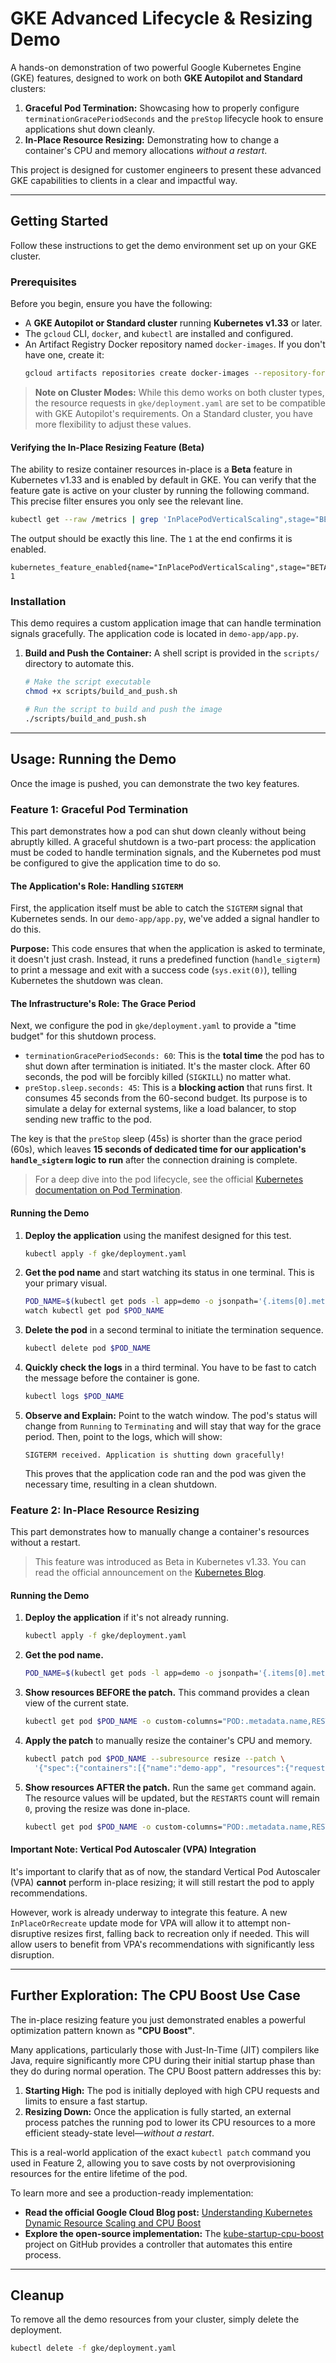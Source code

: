 # GKE Advanced Lifecycle & Resizing Demo

A hands-on demonstration of two powerful Google Kubernetes Engine (GKE) features, designed to work on both **GKE Autopilot and Standard** clusters:

1.  **Graceful Pod Termination:** Showcasing how to properly configure `terminationGracePeriodSeconds` and the `preStop` lifecycle hook to ensure applications shut down cleanly.
2.  **In-Place Resource Resizing:** Demonstrating how to change a container's CPU and memory allocations *without a restart*.

This project is designed for customer engineers to present these advanced GKE capabilities to clients in a clear and impactful way.

-----

## Getting Started

Follow these instructions to get the demo environment set up on your GKE cluster.

### Prerequisites

Before you begin, ensure you have the following:

  * A **GKE Autopilot or Standard cluster** running **Kubernetes v1.33** or later.
  * The `gcloud` CLI, `docker`, and `kubectl` are installed and configured.
  * An Artifact Registry Docker repository named `docker-images`. If you don't have one, create it:
    ```bash
    gcloud artifacts repositories create docker-images --repository-format=docker --location=us-central1
    ```

> **Note on Cluster Modes:** While this demo works on both cluster types, the resource requests in `gke/deployment.yaml` are set to be compatible with GKE Autopilot's requirements. On a Standard cluster, you have more flexibility to adjust these values.

#### Verifying the In-Place Resizing Feature (Beta)

The ability to resize container resources in-place is a **Beta** feature in Kubernetes v1.33 and is enabled by default in GKE. You can verify that the feature gate is active on your cluster by running the following command. This precise filter ensures you only see the relevant line.

```bash
kubectl get --raw /metrics | grep 'InPlacePodVerticalScaling",stage="BETA"'
```

The output should be exactly this line. The `1` at the end confirms it is enabled.

```
kubernetes_feature_enabled{name="InPlacePodVerticalScaling",stage="BETA"} 1
```

### Installation

This demo requires a custom application image that can handle termination signals gracefully. The application code is located in `demo-app/app.py`.

1.  **Build and Push the Container:** A shell script is provided in the `scripts/` directory to automate this.
    ```bash
    # Make the script executable
    chmod +x scripts/build_and_push.sh

    # Run the script to build and push the image
    ./scripts/build_and_push.sh
    ```

-----

## Usage: Running the Demo

Once the image is pushed, you can demonstrate the two key features.

### Feature 1: Graceful Pod Termination

This part demonstrates how a pod can shut down cleanly without being abruptly killed. A graceful shutdown is a two-part process: the application must be coded to handle termination signals, and the Kubernetes pod must be configured to give the application time to do so.

#### The Application's Role: Handling `SIGTERM`

First, the application itself must be able to catch the `SIGTERM` signal that Kubernetes sends. In our `demo-app/app.py`, we've added a signal handler to do this.

**Purpose:** This code ensures that when the application is asked to terminate, it doesn't just crash. Instead, it runs a predefined function (`handle_sigterm`) to print a message and exit with a success code (`sys.exit(0)`), telling Kubernetes the shutdown was clean.

#### The Infrastructure's Role: The Grace Period

Next, we configure the pod in `gke/deployment.yaml` to provide a "time budget" for this shutdown process.

  * `terminationGracePeriodSeconds: 60`: This is the **total time** the pod has to shut down after termination is initiated. It's the master clock. After 60 seconds, the pod will be forcibly killed (`SIGKILL`) no matter what.
  * `preStop.sleep.seconds: 45`: This is a **blocking action** that runs first. It consumes 45 seconds from the 60-second budget. Its purpose is to simulate a delay for external systems, like a load balancer, to stop sending new traffic to the pod.

The key is that the `preStop` sleep (45s) is shorter than the grace period (60s), which leaves **15 seconds of dedicated time for our application's `handle_sigterm` logic to run** after the connection draining is complete.

> For a deep dive into the pod lifecycle, see the official [Kubernetes documentation on Pod Termination](https://kubernetes.io/docs/concepts/workloads/pods/pod-lifecycle/#pod-termination).

#### Running the Demo

1.  **Deploy the application** using the manifest designed for this test.
    ```bash
    kubectl apply -f gke/deployment.yaml
    ```
2.  **Get the pod name** and start watching its status in one terminal. This is your primary visual.
    ```bash
    POD_NAME=$(kubectl get pods -l app=demo -o jsonpath='{.items[0].metadata.name}')
    watch kubectl get pod $POD_NAME
    ```
3.  **Delete the pod** in a second terminal to initiate the termination sequence.
    ```bash
    kubectl delete pod $POD_NAME
    ```
4.  **Quickly check the logs** in a third terminal. You have to be fast to catch the message before the container is gone.
    ```bash
    kubectl logs $POD_NAME
    ```
5.  **Observe and Explain:** Point to the watch window. The pod's status will change from `Running` to `Terminating` and will stay that way for the grace period. Then, point to the logs, which will show:
    ```
    SIGTERM received. Application is shutting down gracefully!
    ```
    This proves that the application code ran and the pod was given the necessary time, resulting in a clean shutdown.

### Feature 2: In-Place Resource Resizing

This part demonstrates how to manually change a container's resources without a restart.

> This feature was introduced as Beta in Kubernetes v1.33. You can read the official announcement on the [Kubernetes Blog](https://kubernetes.io/blog/2025/05/16/kubernetes-v1-33-in-place-pod-resize-beta/).

#### Running the Demo

1.  **Deploy the application** if it's not already running.
    ```bash
    kubectl apply -f gke/deployment.yaml
    ```
2.  **Get the pod name.**
    ```bash
    POD_NAME=$(kubectl get pods -l app=demo -o jsonpath='{.items[0].metadata.name}')
    ```
3.  **Show resources BEFORE the patch.** This command provides a clean view of the current state.
    ```bash
    kubectl get pod $POD_NAME -o custom-columns="POD:.metadata.name,RESTARTS:.status.containerStatuses[0].restartCount,CPU_REQUEST:.spec.containers[0].resources.requests.cpu,MEM_REQUEST:.spec.containers[0].resources.requests.memory"
    ```
4.  **Apply the patch** to manually resize the container's CPU and memory.
    ```bash
    kubectl patch pod $POD_NAME --subresource resize --patch \
      '{"spec":{"containers":[{"name":"demo-app", "resources":{"requests":{"cpu":"800m", "memory":"820Mi"}, "limits":{"cpu":"800m", "memory":"820Mi"}}}]}}'
    ```
5.  **Show resources AFTER the patch.** Run the same `get` command again. The resource values will be updated, but the `RESTARTS` count will remain `0`, proving the resize was done in-place.
    ```bash
    kubectl get pod $POD_NAME -o custom-columns="POD:.metadata.name,RESTARTS:.status.containerStatuses[0].restartCount,CPU_REQUEST:.spec.containers[0].resources.requests.cpu,MEM_REQUEST:.spec.containers[0].resources.requests.memory"
    ```

#### Important Note: Vertical Pod Autoscaler (VPA) Integration

It's important to clarify that as of now, the standard Vertical Pod Autoscaler (VPA) **cannot** perform in-place resizing; it will still restart the pod to apply recommendations.

However, work is already underway to integrate this feature. A new `InPlaceOrRecreate` update mode for VPA will allow it to attempt non-disruptive resizes first, falling back to recreation only if needed. This will allow users to benefit from VPA's recommendations with significantly less disruption.

-----

## Further Exploration: The CPU Boost Use Case

The in-place resizing feature you just demonstrated enables a powerful optimization pattern known as **"CPU Boost"**.

Many applications, particularly those with Just-In-Time (JIT) compilers like Java, require significantly more CPU during their initial startup phase than they do during normal operation. The CPU Boost pattern addresses this by:

1.  **Starting High:** The pod is initially deployed with high CPU requests and limits to ensure a fast startup.
2.  **Resizing Down:** Once the application is fully started, an external process patches the running pod to lower its CPU resources to a more efficient steady-state level—*without a restart*.

This is a real-world application of the exact `kubectl patch` command you used in Feature 2, allowing you to save costs by not overprovisioning resources for the entire lifetime of the pod.

To learn more and see a production-ready implementation:

  * **Read the official Google Cloud Blog post:** [Understanding Kubernetes Dynamic Resource Scaling and CPU Boost](https://cloud.google.com/blog/products/containers-kubernetes/understanding-kubernetes-dynamic-resource-scaling-and-cpu-boost?e=0)
  * **Explore the open-source implementation:** The [kube-startup-cpu-boost](https://github.com/google/kube-startup-cpu-boost) project on GitHub provides a controller that automates this entire process.

-----

## Cleanup

To remove all the demo resources from your cluster, simply delete the deployment.

```bash
kubectl delete -f gke/deployment.yaml
```